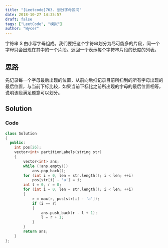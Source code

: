 ```yaml
---
title: "[Leetcode]763. 划分字母区间"
date: 2018-10-27 14:35:57
draft: false
tags: ["LeetCode", "模拟"]
author: "Wycer"
---
```

字符串 S 由小写字母组成。我们要把这个字符串划分为尽可能多的片段，同一个字母只会出现在其中的一个片段。返回一个表示每个字符串片段的长度的列表。
<!-- more -->
## 思路

先记录每一个字母最后出现的位置，从前向后扫记录目前所扫到的所有字母出现的最后位置，与当前下标比较，如果当前下标比之前所出现的字母的最后位置相等，说明该段满足题意可以划分。

## Solution

### Code
``` cpp
class Solution
{
  public:
    int pos[26];
    vector<int> partitionLabels(string str)
    {
        vector<int> ans;
        while (!ans.empty())
            ans.pop_back();
        for (int i = 0, len = str.length(); i < len; ++i)
            pos[str[i] - 'a'] = i;
        int l = 0, r = 0;
        for (int i = 0, len = str.length(); i < len; ++i)
        {
            r = max(r, pos[str[i] - 'a']);
            if (i == r)
            {
                ans.push_back(r - l + 1);
                l = r + 1;
            }
        }
        return ans;
    }
};
```